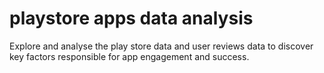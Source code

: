 # playstore apps data analysis
Explore and analyse the play store data and user reviews data to discover key factors responsible for app engagement and success.
